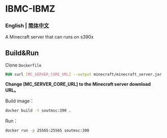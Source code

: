 # IBMC-IBMZ

### English | [简体中文](./README.md)

A Minecraft server that can runs on s390x

## Build&Run

Clone `Dockerfile`

```dockerfile
RUN curl [MC_SERVER_CORE_URL] --output minecraft/minecraft_server.jar
```

**Change [MC_SERVER_CORE_URL] to the Minecraft server download URL。**

Build image：

```bash
docker build -t soutmsc:390 .
```

Run：
```bash
docker run -p 25565:25565 soutmsc:390
```